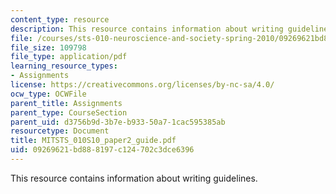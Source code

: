 ```yaml
---
content_type: resource
description: This resource contains information about writing guidelines.
file: /courses/sts-010-neuroscience-and-society-spring-2010/09269621bd888197c124702c3dce6396_MITSTS_010S10_paper2_guide.pdf
file_size: 109798
file_type: application/pdf
learning_resource_types:
- Assignments
license: https://creativecommons.org/licenses/by-nc-sa/4.0/
ocw_type: OCWFile
parent_title: Assignments
parent_type: CourseSection
parent_uid: d3756b9d-3b7e-b933-50a7-1cac595385ab
resourcetype: Document
title: MITSTS_010S10_paper2_guide.pdf
uid: 09269621-bd88-8197-c124-702c3dce6396
---
```

This resource contains information about writing guidelines.